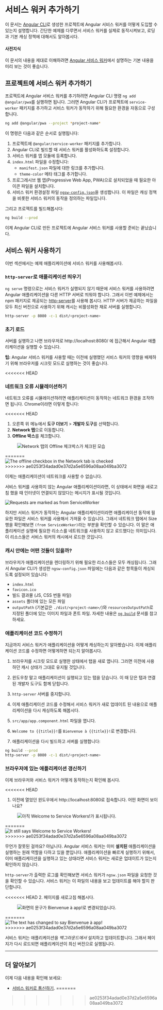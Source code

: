 <!--
# Getting started with service workers
-->
# 서비스 워커 추가하기

<!--
This document explains how to enable Angular service worker support in projects that you created with the [Angular CLI](cli). It then uses a simple example to show you a service worker in action, demonstrating loading and basic caching.
-->
이 문서는 [Angular CLI](cli)로 생성한 프로젝트에 Angular 서비스 워커를 어떻게 도입할 수 있는지 설명합니다.
간단한 예제를 다루면서 서비스 워커를 실제로 동작시켜보고, 로딩과 기본 캐싱 정책에 대해서도 알아봅시다.

<!--
#### Prerequisites
-->
#### 사전지식

<!--
A basic understanding of the information in [Introduction to Angular service workers](guide/service-worker-intro).
-->
이 문서의 내용을 제대로 이해하려면 [Angular 서비스 워커](guide/service-worker-intro)에서 설명하는 기본 내용을 미리 보는 것이 좋습니다.

<!--
## Adding a service worker to your project
-->
## 프로젝트에 서비스 워커 추가하기

<!--
To set up the Angular service worker in your project, use the CLI command `ng add @angular/pwa`. It takes care of configuring your app to use service workers by adding the `service-worker` package along
with setting up the necessary support files.
-->
프로젝트에 Angular 서비스 워커를 추기하려면 Angular CLI 명령 `ng add @angular/pwa`를 실행하면 됩니다.
그러면 Angular CLI가 프로젝트에 `service-worker` 패키지를 추가하고 서비스 워커가 동작하기 위해 필요한 환경을 자동으로 구성합니다.

```sh
ng add @angular/pwa --project *project-name*
```

<!--
The above command completes the following actions:

1. Adds the `@angular/service-worker` package to your project.
2. Enables service worker build support in the CLI.
3. Imports and registers the service worker in the app module.
4. Updates the `index.html` file:
    * Includes a link to add the `manifest.json` file.
    * Adds meta tags for `theme-color`.
5. Installs icon files to support the installed Progressive Web App (PWA).
6. Creates the service worker configuration file called [`ngsw-config.json`](/guide/service-worker-config), which specifies the caching behaviors and other settings.


 Now, build the project:
-->
이 명령은 다음과 같은 순서로 실행됩니다:

1. 프로젝트에 `@angular/service-worker` 패키지를 추가합니다.
2. Angular CLI로 빌드할 때 서비스 워커를 활성화하도록 설정합니다.
3. 서비스 워커를 앱 모듈에 등록합니다.
4. `index.html` 파일을 수정합니다:
    * `manifest.json` 파일에 대한 링크를 추가합니다.
    * `theme-color` 메타 태그를 추가합니다.
5. 프로그레시브 웹 앱(Progressive Web App, PWA)으로 설치되었을 때 필요한 아이콘 파일을 설치합니다.
6. 서비스 워커 환경설정 파일 [`ngsw-config.json`](/guide/service-worker-config)을 생성합니다. 이 파일은 캐싱 정책을 비롯한 서비스 워커의 동작을 정의하는 파일입니다.

그리고 프로젝트를 빌드해봅시다:

```sh
ng build --prod
```

<!--
The CLI project is now set up to use the Angular service worker.
-->
이제 Angular CLI로 만든 프로젝트에 Angular 서비스 워커를 사용할 준비는 끝났습니다.

<!--
## Service worker in action: a tour
-->
## 서비스 워커 사용하기

<!--
This section demonstrates a service worker in action,
using an example application.
-->
이번 섹션에서는 예제 애플리케이션에 서비스 워커를 사용해봅시다.

<!--
### Serving with `http-server`
-->
### `http-server`로 애플리케이션 띄우기

<!--
Because `ng serve` does not work with service workers, you must use a separate HTTP server to test your project locally. You can use any HTTP server. The example below uses the [http-server](https://www.npmjs.com/package/http-server) package from npm. To reduce the possibility of conflicts and avoid serving stale content, test on a dedicated port and disable caching.

To serve the directory containing your web files with `http-server`, run the following command:
-->
`ng serve` 명령으로는 서비스 워커가 실행되지 않기 때문에 서비스 워커를 사용하려면 Angular 애플리케이션을 다른 HTTP 서버로 띄워야 합니다.
그래서 이번 예제에서는 npm 패키지로 제공되는 [http-server](https://www.npmjs.com/package/http-server)를 사용해 봅시다.
HTTP 서버가 제공하는 파일을 모두 최신 버전으로 사용하기 위해 캐시는 비활성화한 채로 서버를 실행합니다.

```sh
http-server -p 8080 -c-1 dist/<project-name>
```

<!--
### Initial load
-->
### 초기 로드

<!--
With the server running, you can point your browser at http://localhost:8080/. Your application should load normally.

**Tip:** When testing Angular service workers, it's a good idea to use an incognito or private window in your browser to ensure the service worker doesn't end up reading from a previous leftover state, which can cause unexpected behavior.
-->
서버를 실행하고 나면 브라우저로 http://localhost:8080/ 에 접근해서 Angular 애플리케이션을 실행할 수 있습니다.

**팁:** Angular 서비스 워커를 사용할 때는 이전에 실행했던 서비스 워커의 영향을 배제하기 위해 브라우저를 시크릿 모드로 실행하는 것이 좋습니다.

<<<<<<< HEAD
<!--
=======
<div class="alert is-helpful">

**Note:**
If you are not using HTTPS, the service worker will only be registered when accessing the app on `localhost`.

</div>

>>>>>>> ae0253f34adad0e37d2a5e6596a08aa049ba3072
### Simulating a network issue
-->
### 네트워크 오류 시뮬레이션하기

<!--
To simulate a network issue, disable network interaction for your application. In Chrome:

1. Select **Tools** > **Developer Tools** (from the Chrome menu located at the top right corner).
2. Go to the **Network tab**.
3. Check the **Offline box**.
-->
네트워크 오류를 시뮬레이션하려면 애플리케이션이 동작하는 네트워크 환경을 조작하면 됩니다. Chrome이라면 이렇게 합니다:

<<<<<<< HEAD
1. 오른쪽 위 메뉴에서 **도구 더보기** > **개발자 도구**를 선택합니다.
2. **Network 탭**으로 이동합니다.
3. **Offline 박스**를 체크합니다.

<!--
<figure>
  <img src="generated/images/guide/service-worker/offline-checkbox.png" alt="The offline checkbox in the Network tab is checked">
</figure>
-->
<figure>
  <img src="generated/images/guide/service-worker/offline-checkbox.png" alt="Network 탭의 Offline 체크박스가 체크된 모습">
</figure>
=======
<div class="lightbox">
  <img src="generated/images/guide/service-worker/offline-checkbox.png" alt="The offline checkbox in the Network tab is checked">
</div>
>>>>>>> ae0253f34adad0e37d2a5e6596a08aa049ba3072

<!--
Now the app has no access to network interaction.

For applications that do not use the Angular service worker, refreshing now would display Chrome's Internet disconnected page that says "There is no Internet connection".

With the addition of an Angular service worker, the application behavior changes. On a refresh, the page loads normally.

If you look at the Network tab, you can verify that the service worker is active.
-->
이제는 애플리케이션이 네트워크를 사용할 수 없습니다.

서비스 워커를 사용하지 않는 Angular 애플리케이션이라면, 이 상태에서 화면을 새로고침 했을 때 인터넷이 연결되지 않았다는 메시지가 표시될 것입니다.

<div class="lightbox">
  <img src="generated/images/guide/service-worker/sw-active.png" alt="Requests are marked as from ServiceWorker">
</div>

<!--
Notice that under the "Size" column, the requests state is `(from ServiceWorker)`. This means that the resources are not being loaded from the network. Instead, they are being loaded from the service worker's cache.
-->
하지만 서비스 워커가 동작하는 Angular 애플리케이션이라면 애플리케이션 동작에 필요한 파일은 서비스 워커를 사용해서 가져올 수 있습니다.
그래서 네트워크 탭에서 Size 행을 확인해보면 `(from ServiceWorker)`라는 부분을 확인할 수 있습니다.
이 말은 애플리케이션 실행에 필요한 리소스를 네트워크를 사용하지 않고 로드했다는 의미입니다.
이 리소스들은 서비스 워커의 캐시에서 로드한 것입니다.

<!--
### What's being cached?
-->
### 캐시 안에는 어떤 것들이 있을까?

<!--
Notice that all of the files the browser needs to render this application are cached. The `ngsw-config.json` boilerplate configuration is set up to cache the specific resources used by the CLI:

* `index.html`.
* `favicon.ico`.
* Build artifacts (JS and CSS bundles).
* Anything under `assets`.
* Images and fonts directly under the configured `outputPath` (by default `./dist/<project-name>/`) or `resourcesOutputPath`. See [`ng build`](cli/build) for more information about these options.
-->
브라우저가 애플리케이션을 렌더링하기 위해 필요한 리소스들은 모두 캐싱됩니다. 그래서 Angular CLI가 생성한 `ngsw-config.json` 파일에는 다음과 같은 항목들이 캐싱되도록 설정되어 있습니다:

* `index.html`
* `favicon.ico`
* 빌드 결과물 (JS, CSS 번들 파일)
* `assets` 폴더에 있는 모든 파일
* `outputPath` (기본값은 `./dist/<project-name>/`)와 `resourcesOutputPath`로 지정된 폴더에 있는 이미지 파일과 폰트 파일. 자세한 내용은 [`ng build`](cli/build) 문서를 참고하세요.

<div class="alert is-helpful">
<!--
Pay attention to two key points:

1. The generated `ngsw-config.json` includes a limited list of cachable fonts and images extentions. In some cases, you might want to modify the glob pattern to suit your needs.

1. If `resourcesOutputPath` or `assets` paths are modified after the generation of configuration file, you need to change the paths manually in `ngsw-config.json`.
-->

다음 두가지를 주의해야 합니다:

1. `ngsw-config.json` 파일에서 캐싱하도록 설정한 폰트와 이미지 파일의 확장자는 모든 파일을 대상으로 하는 것이 아닙니다. 이 설정을 수정해야 하는 경우도 있습니다.

1. `resourcesOutputPath`나 `assets` 경로를 변경하고 나면 이 내용을 `ngsw-config.json` 파일에도 반영해야 합니다.

</div>

<!--
### Making changes to your application
-->
### 애플리케이션 코드 수정하기

<!--
Now that you've seen how service workers cache your application, the
next step is understanding how updates work.

1. If you're testing in an incognito window, open a second blank tab. This will keep the incognito and the cache state alive during your test.

2. Close the application tab, but not the window. This should also close the Developer Tools.

3. Shut down `http-server`.

4. Next, make a change to the application, and watch the service worker install the update.

5. Open `src/app/app.component.html` for editing.

6. Change the text `Welcome to {{title}}!` to `Bienvenue à {{title}}!`.

7. Build and run the server again:
-->
지금까지 서비스 워커가 애플리케이션을 어떻게 캐싱하는지 알아봤습니다.
이제 애플리케이션 코드를 수정하면 어떻게하면 되는지 알아봅시다.

1. 브라우저를 시크릿 모드로 실행한 상태에서 탭을 새로 엽니다. 그러면 이전에 사용하던 캐시 상태가 그대로 유지될 것입니다.

2. 윈도우창 말고 애플리케이션이 실행되고 있는 탭을 닫습니다. 이 때 닫은 탭과 연결된 개발자 도구도 함께 닫힙니다.

3. `http-server` 서버를 중지합니다.

4. 이제 애플리케이션 코드를 수정해서 서비스 워커가 새로 업데이트 된 내용으로 애플리케이션을 다시 캐싱하도록 해봅시다.

5. `src/app/app.component.html` 파일을 엽니다.

6. `Welcome to {{title}}!`를 `Bienvenue à {{title}}!`로 변경합니다.

7. 애플리케이션을 다시 빌드하고 서버를 실행합니다:

```sh
ng build --prod
http-server -p 8080 -c-1 dist/<project-name>
```

<!--
### Updating your application in the browser
-->
### 브라우저에 있는 애플리케이션 갱신하기

<!--
Now look at how the browser and service worker handle the updated application.

1. Open http://localhost:8080 again in the same window. What happens?
-->
이제 브라우저와 서비스 워커가 어떻게 동작하는지 확인해 봅시다.

<<<<<<< HEAD
1. 이전에 열었던 윈도우에서 http://localhost:8080로 접속합니다. 어떤 화면이 보이나요?

<!--
<figure>
  <img src="generated/images/guide/service-worker/welcome-msg-en.png" alt="It still says Welcome to Service Workers!">
</figure>
-->
<figure>
  <img src="generated/images/guide/service-worker/welcome-msg-en.png" alt="아직 Welcome to Service Workers!가 표시됩니다.">
</figure>
=======
<div class="lightbox">
  <img src="generated/images/guide/service-worker/welcome-msg-en.png" alt="It still says Welcome to Service Workers!">
</div>
>>>>>>> ae0253f34adad0e37d2a5e6596a08aa049ba3072

<!--
What went wrong? Nothing, actually. The Angular service worker is doing its job and serving the version of the application that it has **installed**, even though there is an update available. In the interest of speed, the service worker doesn't wait to check for updates before it serves the application that it has cached.

If you look at the `http-server` logs, you can see the service worker requesting `/ngsw.json`. This is how the service worker checks for updates.

2. Refresh the page.
-->
무언가 잘못된 걸까요? 아닙니다. Angular 서비스 워커는 이미 **설치된** 애플리케이션을 실행하는 원래 역할을 다하고 있을 뿐입니다. 애플리케이션을 빠르게 실행하기 위해서, 이미 애플리케이션을 실행하고 있는 상태라면 서비스 워커는 새로운 업데이트가 있는지 확인하지 않습니다.

`http-server`가 출력한 로그를 확인해보면 서비스 워커가 `ngsw.json` 파일을 요청한 것을 확인할 수 있습니다.
서비스 워커는 이 파일의 내용을 보고 업데이트를 해야 할지 판단합니다.

<<<<<<< HEAD
2. 페이지를 새로고침 해봅시다.

<!--
<figure>
  <img src="generated/images/guide/service-worker/welcome-msg-fr.png" alt="The text has changed to say Bienvenue à app!">
</figure>
-->
<figure>
  <img src="generated/images/guide/service-worker/welcome-msg-fr.png" alt="화면의 문구가 Bienvenue à app!로 변경되었습니다.">
</figure>
=======
<div class="lightbox">
  <img src="generated/images/guide/service-worker/welcome-msg-fr.png" alt="The text has changed to say Bienvenue à app!">
</div>
>>>>>>> ae0253f34adad0e37d2a5e6596a08aa049ba3072

<!--
The service worker installed the updated version of your app *in the background*, and the next time the page is loaded or reloaded, the service worker switches to the latest version.
-->
서비스 워커는 애플리케이션을 *백그라운드에서* 설치하고 업데이트합니다.
그래서 페이지가 다시 로드되면 애플리케이션이 최신 버전으로 실행됩니다.

<hr />

<!--
## More on Angular service workers
-->
## 더 알아보기

<!--
You may also be interested in the following:
* [Communicating with service workers](guide/service-worker-communications).
<<<<<<< HEAD
-->
이제 다음 내용을 확인해 보세요:
* [서비스 워커로 통신하기](guide/service-worker-communications).
=======
>>>>>>> ae0253f34adad0e37d2a5e6596a08aa049ba3072
